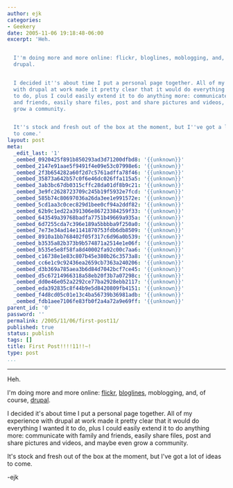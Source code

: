 ```yaml
---
author: ejk
categories:
- Geekery
date: 2005-11-06 19:18:48-06:00
excerpt: 'Heh.


  I''m doing more and more online: flickr, bloglines, moblogging, and, of course,
  drupal.


  I decided it''s about time I put a personal page together. All of my experience
  with drupal at work made it pretty clear that it would do everything I wanted it
  to do, plus I could easily extend it to do anything more: communicate with family
  and friends, easily share files, post and share pictures and videos, and maybe even
  grow a community.


  It''s stock and fresh out of the box at the moment, but I''ve got a lot of ideas
  to come.'
layout: post
meta:
  _edit_last: '1'
  _oembed_0920425f891b850293ad3d71200dfbd8: '{{unknown}}'
  _oembed_2147e91aae5f9491f4e09e53c07998e6: '{{unknown}}'
  _oembed_2f3b654282a60f2d7c5761adffa78f46: '{{unknown}}'
  _oembed_35873a642b57c0f6e46dc026ffa115a5: '{{unknown}}'
  _oembed_3ab3bc67db0315cffc28da01df8b9c21: '{{unknown}}'
  _oembed_3e9fc2628723709c245b19f5932e7fcd: '{{unknown}}'
  _oembed_585b74c80697036a26da3ee1e991572e: '{{unknown}}'
  _oembed_5cd1aa3c0cec829d1bee0cf94a2ddf82: '{{unknown}}'
  _oembed_62b9c1ed22a391306e86723384259f33: '{{unknown}}'
  _oembed_643549a39768badfa7751b49669a935a: '{{unknown}}'
  _oembed_6d7255cda7c396e189a5bbbba9f250a0: '{{unknown}}'
  _oembed_7e73e34ad14e1141870753fdb6db8509: '{{unknown}}'
  _oembed_8910a1bb768402f05f317c6d96a0b539: '{{unknown}}'
  _oembed_b3535a82b373b9b574871a2514e1e06f: '{{unknown}}'
  _oembed_b535e5e8f58fa8d40002fa92c00c7aa6: '{{unknown}}'
  _oembed_c16738e1e83c807b45e380b26c3573a8: '{{unknown}}'
  _oembed_cc6e1c9c92436ea2659cb7363a240206: '{{unknown}}'
  _oembed_d3b369a785aea3b6d84d7042bcf7ce45: '{{unknown}}'
  _oembed_d5c67214966318a58eb20f3b7a07298c: '{{unknown}}'
  _oembed_dd0e46e052a2292ce77ba2928ebb2117: '{{unknown}}'
  _oembed_eda392835c8f44b9e5d8420809fb4151: '{{unknown}}'
  _oembed_f4d8cd05c01e13c4ba56739b36981adb: '{{unknown}}'
  _oembed_fdb1aee7106fe83fb0f2a4a72a9e69ff: '{{unknown}}'
parent_id: '0'
password: ''
permalink: /2005/11/06/first-post11/
published: true
status: publish
tags: []
title: First Post!!!!11!!~!
type: post
...
```

---

Heh.

I'm doing more and more online: [flickr](http://www.flickr.com/), [bloglines](http://www.bloglines.com/), moblogging, and, of course, [drupal](http://www.drupal.org/).

I decided it's about time I put a personal page together. All of my experience with drupal at work made it pretty clear that it would do everything I wanted it to do, plus I could easily extend it to do anything more: communicate with family and friends, easily share files, post and share pictures and videos, and maybe even grow a community.

It's stock and fresh out of the box at the moment, but I've got a lot of ideas to come.

-ejk

